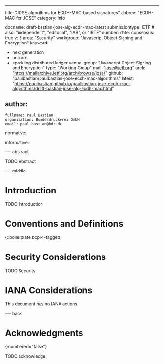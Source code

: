 ---
title: "JOSE algorithms for ECDH-MAC-based signatures"
abbrev: "ECDH-MAC for JOSE"
category: info

docname: draft-bastian-jose-alg-ecdh-mac-latest
submissiontype: IETF  # also: "independent", "editorial", "IAB", or "IRTF"
number:
date:
consensus: true
v: 3
area: "Security"
workgroup: "Javascript Object Signing and Encryption"
keyword:
 - next generation
 - unicorn
 - sparkling distributed ledger
venue:
  group: "Javascript Object Signing and Encryption"
  type: "Working Group"
  mail: "jose@ietf.org"
  arch: "https://mailarchive.ietf.org/arch/browse/jose/"
  github: "paulbastian/paulbastian-jose-ecdh-mac-algorithms"
  latest: "https://paulbastian.github.io/paulbastian-jose-ecdh-mac-algorithms/draft-bastian-jose-alg-ecdh-mac.html"

author:
 -
    fullname: Paul Bastian
    organization: Bundesdruckerei GmbH
    email: paul.bastian@bdr.de

normative:

informative:


--- abstract

TODO Abstract


--- middle

# Introduction

TODO Introduction


# Conventions and Definitions

{::boilerplate bcp14-tagged}


# Security Considerations

TODO Security


# IANA Considerations

This document has no IANA actions.


--- back

# Acknowledgments
{:numbered="false"}

TODO acknowledge.
